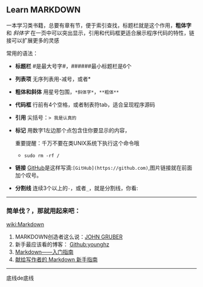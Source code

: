 
## Learn MARKDOWN ##

一本学习类书籍，总要有章有节，便于索引查找，标题栏就是这个作用，**粗体字** 和 *斜体字* 在一页中可以突出显示，引用和代码框更适合展示程序代码的特性，链接可以扩展更多的灵感

常用的语法：

- **标题栏**    #是最大号字#，######最小标题栏是6个
- **列表项**		 无序列表用-减号，或者*

- **粗体和斜体**	用星号包围，`*斜体字*`，`**粗体**`

- **代码框**   行前有4个空格，或者制表符tab，适合呈现程序源码

- **引用**		  尖括号：`> 我是认真的`
- **标记**		 用数字1左边那个点包含住你要显示的内容，

  重要提醒：千万不要在类UNIX系统下执行这个命令哦
  - `sudo rm -rf /`


- **链接**	[GitHub](https://github.com)是这样写滴:`[GitHub](https://github.com)`,图片链接就在前面加个叹号。

- **分割线**		 连续3个以上的`-`，或者`_`，就是分割线，你看:

____

### **简单伐？，那就用起来吧：** ###


[wiki:Markdown](https://zh.wikipedia.org/wiki/Markdown)

1.  MARKDOWN创造者这么说：[JOHN GRUBER](https://daringfireball.net/projects/markdown/syntax#overview)
2.	新手最应该看的博客： [Github:younghz](http://younghz.github.io/Markdown/)
3.	[Markdown——入门指南](https://www.jianshu.com/p/1e402922ee32)
4.	[献给写作者的 Markdown 新手指南](https://www.jianshu.com/p/q81RER)


---

底线de底线

